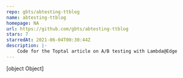 ```yaml
---
repo: gbts/abtesting-ttblog
name: abtesting-ttblog
homepage: NA
url: https://github.com/gbts/abtesting-ttblog
stars: 7
starredAt: 2021-06-04T00:30:44Z
description: |-
    Code for the Toptal article on A/B testing with Lambda@Edge
---
```


[object Object]
